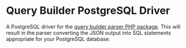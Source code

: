 Query Builder PostgreSQL Driver
===============================

A PostgreSQL driver for the [query builder parser PHP package](https://github.com/programster/package-query-builder-parser).
This will result in the parser converting the JSON output into SQL statements appropriate for your PostgreSQL database.
